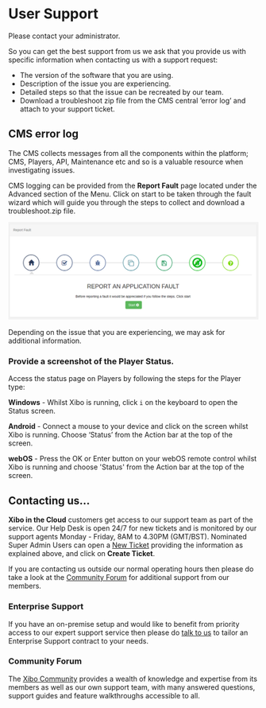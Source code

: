 <!--toc=troubleshooting-->

# User Support 

<white>

Please contact your administrator.

</white>

<nonwhite>

So you can get the best support from us we ask that you provide us with specific information when contacting us with a support request:

- The version of the software that you are using.
- Description of the issue you are experiencing.
- Detailed steps so that the issue can be recreated by our team.
- Download a troubleshoot zip file from the CMS central ‘error log’ and attach to your support ticket.



## CMS error log

The CMS collects messages from all the components within the platform; CMS, Players, API, Maintenance etc and so is a valuable resource when investigating issues.

CMS logging can be provided from the **Report Fault** page located under the Advanced section of the Menu. Click on start to be taken through the fault wizard which will guide you through the steps to collect and download a troubleshoot.zip file.

![Fault Page](img/report-fault-step1.png)

Depending on the issue that you are experiencing, we may ask for additional information.



### Provide a screenshot of the Player Status.

Access the status page on Players by following the steps for the Player type:

**Windows** - Whilst Xibo is running, click `i` on the keyboard to open the Status screen.

**Android** - Connect a mouse to your device and click on the screen whilst Xibo is running. Choose ‘Status’ from the Action bar at the top of the screen.

**webOS** - Press the OK or Enter button on your webOS remote control whilst Xibo is running and choose 'Status' from the Action bar at the top of the screen.



## Contacting us…

<cloud>

**Xibo in the Cloud** customers get access to our support team as part of the service. Our Help Desk is open 24/7 for new tickets and is monitored by our support agents Monday - Friday, 8AM to 4.30PM (GMT/BST). Nominated Super Admin Users can open a [New Ticket](https://support.xibosignage.com/open.php) providing the information as explained above, and click on **Create Ticket**.

If you are contacting us outside our normal operating hours then please do take a look at the [Community Forum](https://community.xibo.org.uk/) for additional support from our members.

</cloud>

### Enterprise Support

If you have an on-premise setup and would like to benefit from priority access to our expert support service then please do [talk to us](https://xibo.org.uk/contact) to tailor an Enterprise Support contract to your needs. 

### Community Forum

The [Xibo Community](https://community.xibo.org.uk/) provides a wealth of knowledge and expertise from its members as well as our own support team, with many answered questions, support guides and feature walkthroughs accessible to all.

</nonwhite>